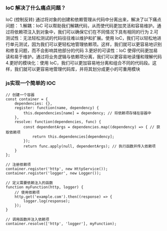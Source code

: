 ### IoC 解决了什么痛点问题？
IoC (控制反转) 通过将对象的创建和依赖管理从代码中分离出来，解决了以下痛点问题：
1.解耦：IoC 可以帮助我们解耦代码，从而使代码更加灵活和容易维护。通过将依赖项注入到对象中，我们可以确保它们在不同情况下具有相同的行为
2.可测试性：无法轻松测试的代码往往难以维护和扩展。使用 IoC，我们可以轻松地进行单元测试，因为我们可以更轻松地管理依赖项。这样，我们就可以更容易地识别和修复问题，而不会影响其他部分的代码
3.更好的可读性：IoC 使得代码更加易读和易于维护。通过将业务逻辑与依赖项分离，我们可以更容易地读懂和理解代码
4.更好的模块化：使用 IoC，我们可以更加容易地分离和组合不同的代码段。这样，我们就可以更容易地管理代码库，并将其划分成更小的可重用模块

### js实现一个简单的 IOC
```JS
// 创建一个容器
const container = {
    dependencies: {},
    register: function(name, dependency) {
        this.dependencies[name] = dependency; // 将依赖项存储在容器中
    },
    resolve: function(dependencies, func) {
        const dependentArgs = dependencies.map((dependency) => { // 获取依赖项
            return this.dependencies[dependency];
        });
        return func.apply(null, dependentArgs); // 执行函数并传入依赖项
    }
};

// 注册依赖项
container.register('http', new HttpService());
container.register('logger', new Logger());

// 定义需要依赖注入的函数
function myFunction(http, logger) {
    // 使用依赖项
    http.get('example.com').then((response) => {
        logger.log(response);
    });
}

// 调用函数并注入依赖项
container.resolve(['http', 'logger'], myFunction);
```



